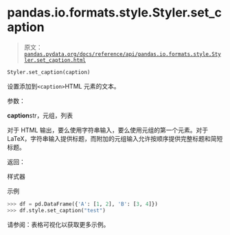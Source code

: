 # pandas.io.formats.style.Styler.set_caption

> 原文：[`pandas.pydata.org/docs/reference/api/pandas.io.formats.style.Styler.set_caption.html`](https://pandas.pydata.org/docs/reference/api/pandas.io.formats.style.Styler.set_caption.html)

```py
Styler.set_caption(caption)
```

设置添加到`<caption>`HTML 元素的文本。

参数：

**caption**str，元组，列表

对于 HTML 输出，要么使用字符串输入，要么使用元组的第一个元素。对于 LaTeX，字符串输入提供标题，而附加的元组输入允许按顺序提供完整标题和简短标题。

返回：

样式器

示例

```py
>>> df = pd.DataFrame({'A': [1, 2], 'B': [3, 4]})
>>> df.style.set_caption("test") 
```

请参阅：表格可视化以获取更多示例。
